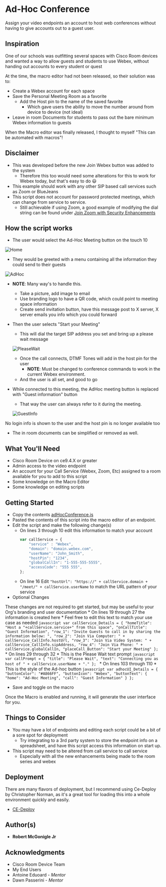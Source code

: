 # Ad-Hoc Conference

Assign your video endpoints an account to host web conferences without having to give accounts out to a guest user.

## Inspiration
One of our schools was outfitting several spaces with Cisco Room devices and wanted a way to allow guests and students to use Webex, without handing out accounts to every student or quest

At the time, the macro editor had not been released, so their solution was to:
  * Create a Webex account for each space
  * Save the Personal Meeting Room as a favorite
    * Add the Host pin to the name of the saved favorite
      * Which gave users the ability to move the number around from device to device (not ideal)
  * Leave in room Documents for students to pass out the bare minimum Webex information to guests

When the Macro editor was finally released, I thought to myself "This can be automated with macros"!

## Disclaimer
* This was developed before the new Join Webex button was added to the system
  * Therefore this too would need some alterations for this to work for Webex today, but that's easy to do :smiley:
* This example should work with any other SIP based call services such as Zoom or BlueJeans
* This script does not account for password protected meetings, which can change from service to service.
  * Still achievable if using Zoom, a good example of modifying the dial string can be found under [Join Zoom with Security Enhancements](https://github.com/Bobby-McGonigle/Cisco-RoomDevice-Macro-Projects-Examples/tree/master/Join%20Zoom/Join%20Zoom%20with%20Security%20Enhancements)

## How the script works

* The user would select the Ad-Hoc Meeting button on the touch 10

![Home](https://github.com/Bobby-McGonigle/Cisco-RoomDevice-Macro-Projects-Examples/blob/master/Ad-Hoc%20Conference/images/01_home.png)

* They would be greeted with a menu containing all the information they could send to their guests

![AdHoc](https://github.com/Bobby-McGonigle/Cisco-RoomDevice-Macro-Projects-Examples/blob/master/Ad-Hoc%20Conference/images/02_AdHoc%20Menu.png)

  * **NOTE**: Many way's to handle this. 
    * Take a picture, add image to email
    * Use branding logo to have a QR code, which could point to meeting space information
    * Create send invitation button, have this message post to X server, X server emails you info which you could forward

* Then the user selects "Start your Meeting"
  * This will dial the target SIP address you set and bring up a please wait message
  
  ![PleaseWait](https://github.com/Bobby-McGonigle/Cisco-RoomDevice-Macro-Projects-Examples/blob/master/Ad-Hoc%20Conference/images/04_Please%20Wait.png)
  
  * Once the call connects, DTMF Tones will add in the host pin for the user
    * **NOTE**: Must be changed to conference commands to work in the current Webex environment.
  * And the user is all set, and good to go
* While connected to this meeting, the AdHoc meeting button is replaced with "Guest information" button
  * That way the user can always refer to it during the meeting.
  
  ![GuestInfo](https://github.com/Bobby-McGonigle/Cisco-RoomDevice-Macro-Projects-Examples/blob/master/Ad-Hoc%20Conference/images/03_In%20call.png)

No login info is shown to the user and the host pin is no longer available too
  * The in room documents can be simplified or removed as well.

## What You'll Need
* Cisco Room Device on ce9.4.X or greater
* Admin access to the video endpoint
* An account for your Call Service (Webex, Zoom, Etc) assigned to a room available for you to add to this script
* Some knowledge on the Macro Editor
* Some knowledge on editing scripts
  
## Getting Started

* Copy the contents [adHocConference.js](https://github.com/Bobby-McGonigle/Cisco-RoomDevice-Macro-Projects-Examples/blob/master/Ad-Hoc%20Conference/adHocConference.js)
* Pasted the contents of this script into the macro editor of an endpoint.
* Edit the script and make the following change(s)
  * On lines 3 through 10 edit this information to match your account
    ```javascript
    var callService = {
        "service" : "Webex",
        "domain": "domain.webex.com",
        "userName": "John_Smith",
        "hostPin": "1234",
        "globalCallIn": "1-555-555-5555",
        "accessCode": "555 555",
    };
    ```
  * On line 16
    Edit ```"hostUrl": "https://" + callService.domain + "/meet/" + callService.userName``` to match the URL pattern of your service
* Optional Changes

These changes are not required to get started, but may be useful to your Org's branding and user documentation
    * On lines 19 through 27 the information is created here
      * Feel free to edit this text to match your use case as needed
      ```javascript
      var callService_Details = {
          "homeTitle": "Host a "+callService.service+" from this space",
          "onCallTitle": "Guest Information",
          "row_1": "Invite Guests to call in by sharing the information below: ",
          "row_2": "Join Via Computer: " + callService_CallInfo.hostUrl,
          "row_3": "Join Via Video System: " + callService_CallInfo.sipAddress,
          "row_4": "Join Via Phone: " + callService.globalCallIn,
          "placeCall_Button": "Start your Meeting"
      };
      ```
    * On lines 29 through 32
      * This is the Please Wait text prompt
      ```javascript
      var callPrompt = {
          "title": "Please Wait",
          "text": "Connecting you as host of " + callService.userName + "."
      };
      ```
    * On lines 103 through 110
      * This is the style of the Ad-hoc button
      ```javascript
      var adhocUI_Details = {
          "buttonColor": "#A866FF",
          "buttonIcon": "Webex",
          "buttonText": {
              "home": "Ad-Hoc Meeting",
              "call": "Guest Information"
          }
      };
      ```
* Save and toggle on the macro

Once the Macro is enabled and running, it will generate the user interface for you.

## Things to Consider

* You may have a lot of endpoints and editing each script could be a bit of a sore spot for deployment
  * Try integrating to a 3rd party system to store the endpoint info on a spreadsheet, and have this script access this information on start up.
* This script may need to be altered from call service to call service
  * Especially with all the new enhancements being made to the room series and webex

## Deployment

There are many flavors of deployment, but I recommend using Ce-Deploy by Christopher Norman, as it's a great tool for loading this into a whole environment quickly and easily.

* [CE-Deploy](https://github.com/voipnorm/CE-Deploy)

## Author(s)

* **Robert McGonigle Jr**

## Acknowledgments

* Cisco Room Device Team
* My End Users
* Antoine Eduoard - *Mentor*
* Dawn Passerini - *Mentor*
